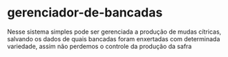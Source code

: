# gerenciador-de-bancadas

Nesse sistema simples pode ser gerenciada a produção de mudas cítricas, salvando os dados de quais bancadas foram enxertadas com determinada variedade, assim 
não perdemos o controle da produção da safra
